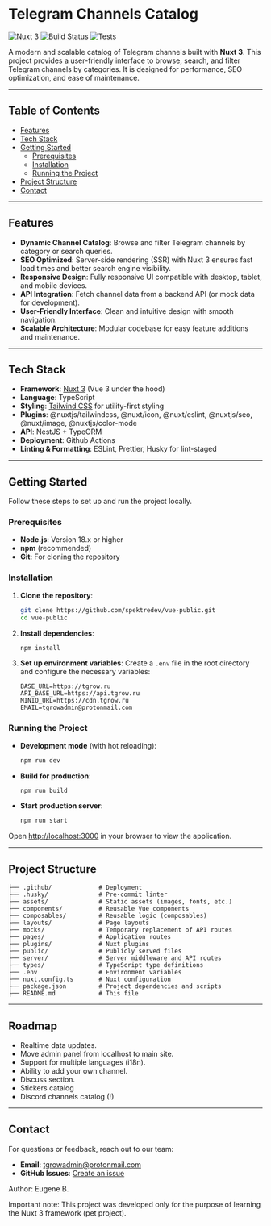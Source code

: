 # Telegram Channels Catalog

![Nuxt 3](https://img.shields.io/badge/Nuxt_3-00C58E?style=flat-square&logo=nuxt.js) ![Build Status](https://img.shields.io/badge/Build-Passing-brightgreen?style=flat-square) ![Tests](https://img.shields.io/badge/Tests-Planned-yellow?style=flat-square)

A modern and scalable catalog of Telegram channels built with **Nuxt 3**. This project provides a user-friendly interface to browse, search, and filter Telegram channels by categories. It is designed for performance, SEO optimization, and ease of maintenance.

---

## Table of Contents

- [Features](#features)
- [Tech Stack](#tech-stack)
- [Getting Started](#getting-started)
  - [Prerequisites](#prerequisites)
  - [Installation](#installation)
  - [Running the Project](#running-the-project)
- [Project Structure](#project-structure)
- [Contact](#contact)

---

## Features

- **Dynamic Channel Catalog**: Browse and filter Telegram channels by category or search queries.
- **SEO Optimized**: Server-side rendering (SSR) with Nuxt 3 ensures fast load times and better search engine visibility.
- **Responsive Design**: Fully responsive UI compatible with desktop, tablet, and mobile devices.
- **API Integration**: Fetch channel data from a backend API (or mock data for development).
- **User-Friendly Interface**: Clean and intuitive design with smooth navigation.
- **Scalable Architecture**: Modular codebase for easy feature additions and maintenance.

---

## Tech Stack

- **Framework**: [Nuxt 3](https://nuxt.com/) (Vue 3 under the hood)
- **Language**: TypeScript
- **Styling**: [Tailwind CSS](https://tailwindcss.com/) for utility-first styling
- **Plugins**: @nuxtjs/tailwindcss, @nuxt/icon, @nuxt/eslint, @nuxtjs/seo, @nuxt/image, @nuxtjs/color-mode
- **API**: NestJS + TypeORM
- **Deployment**: Github Actions
- **Linting & Formatting**: ESLint, Prettier, Husky for lint-staged

---

## Getting Started

Follow these steps to set up and run the project locally.

### Prerequisites

- **Node.js**: Version 18.x or higher
- **npm** (recommended)
- **Git**: For cloning the repository

### Installation

1. **Clone the repository**:
   ```bash
   git clone https://github.com/spektredev/vue-public.git
   cd vue-public
   ```

2. **Install dependencies**:
   ```bash
   npm install
   ```

3. **Set up environment variables**:
   Create a `.env` file in the root directory and configure the necessary variables:
   ```env
   BASE_URL=https://tgrow.ru
   API_BASE_URL=https://api.tgrow.ru
   MINIO_URL=https://cdn.tgrow.ru
   EMAIL=tgrowadmin@protonmail.com
   ```

### Running the Project

- **Development mode** (with hot reloading):
  ```bash
  npm run dev
  ```

- **Build for production**:
  ```bash
  npm run build
  ```

- **Start production server**:
  ```bash
  npm run start
  ```

Open [http://localhost:3000](http://localhost:3000) in your browser to view the application.

---

## Project Structure

```plaintext
├── .github/             # Deployment
├── .husky/              # Pre-commit linter
├── assets/              # Static assets (images, fonts, etc.)
├── components/          # Reusable Vue components
├── composables/         # Reusable logic (composables)
├── layouts/             # Page layouts
├── mocks/               # Temporary replacement of API routes
├── pages/               # Application routes
├── plugins/             # Nuxt plugins
├── public/              # Publicly served files
├── server/              # Server middleware and API routes
├── types/               # TypeScript type definitions
├── .env                 # Environment variables
├── nuxt.config.ts       # Nuxt configuration
├── package.json         # Project dependencies and scripts
├── README.md            # This file
```

---

## Roadmap

- Realtime data updates.
- Move admin panel from localhost to main site.
- Support for multiple languages (i18n).
- Ability to add your own channel.
- Discuss section.
- Stickers catalog
- Discord channels catalog (!)

---

## Contact

For questions or feedback, reach out to our team:

- **Email**: tgrowadmin@protonmail.com
- **GitHub Issues**: [Create an issue](https://github.com/spektredev/vue-public/issues)

Author: Eugene B.

Important note: This project was developed only for the purpose of learning the Nuxt 3 framework (pet project).
